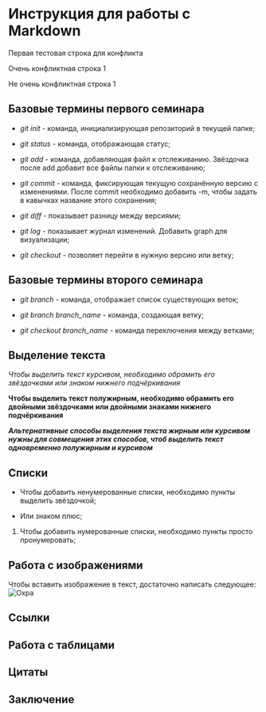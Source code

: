 # Инструкция для работы с Markdown

Первая тестовая строка для конфликта


Очень конфликтная строка 1

Не очень конфликтная строка 1

## Базовые термины первого семинара

* *git init* - команда, инициализирующая репозиторий в текущей папке;

* *git status* - команда, отображающая статус;

* *git add* - команда, добавляющая файл к отслеживанию. Звёздочка после add добавит все файлы папки к отслеживанию;

* *git commit* - команда, фиксирующая текущую сохранённую версию с изменениями. После commit необходимо добавить -m, чтобы задать в кавычках название этого сохранения;

* *git diff* - показывает разницу между версиями;

* *git log* - показывает журнал изменений. Добавить graph для визуализации;

* *git checkout* - позволяет перейти в нужную версию или ветку;


## Базовые термины второго семинара

* *git branch* - команда, отображает список существующих веток;

* *git branch branch_name* - команда, создающая ветку;

* *git checkout branch_name* - команда переключения между ветками;

## Выделение текста

*Чтобы выделить текст курсивом, необходимо обрамить его звёздочками* _или знаком нижнего подчёркивания_

**Чтобы выделить текст полужирным, необходимо обрамить его двойными звёздочками** __или двойными знаками нижнего подчёркивания__

__*Альтернативные способы выделения текста жирным или курсивом нужны для совмещения этих способов, чтоб выделить текст одновременно полужирным и курсивом*__

## Списки

* Чтобы добавить ненумерованные списки, необходимо пункты выделить звёздочкой;

+ Или знаком плюс;

1. Чтобы добавить нумерованные списки, необходимо пункты просто пронумеровать;

## Работа с изображениями

Чтобы вставить изображение в текст, достаточно написать следующее: ![Охра](Ochre.jpg)

## Ссылки

## Работа с таблицами

## Цитаты

## Заключение